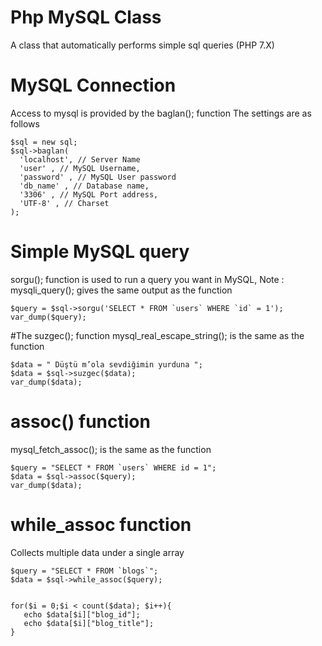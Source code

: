 # Php MySQL Class
A class that automatically performs simple sql queries (PHP 7.X)

# MySQL Connection
Access to mysql is provided by the baglan(); function
The settings are as follows
```
$sql = new sql;
$sql->baglan(
  'localhost', // Server Name
  'user' , // MySQL Username,
  'password' , // MySQL User password
  'db_name' , // Database name,
  '3306' , // MySQL Port address,
  'UTF-8' , // Charset
);
```
# Simple MySQL query
sorgu(); function is used to run a query you want in MySQL,
Note : mysqli_query(); gives the same output as the function
```
$query = $sql->sorgu('SELECT * FROM `users` WHERE `id` = 1');
var_dump($query);
```
#The suzgec(); function
mysql_real_escape_string(); is the same as the function
```
$data = " Düştü m’ola sevdiğimin yurduna ";
$data = $sql->suzgec($data);
var_dump($data);
```

# assoc() function
mysql_fetch_assoc(); is the same as the function
```
$query = "SELECT * FROM `users` WHERE id = 1";
$data = $sql->assoc($query);
var_dump($data);
```
# while_assoc function
Collects multiple data under a single array

```
$query = "SELECT * FROM `blogs`";
$data = $sql->while_assoc($query);
 

for($i = 0;$i < count($data); $i++){
   echo $data[$i]["blog_id"];
   echo $data[$i]["blog_title"];
}
```
